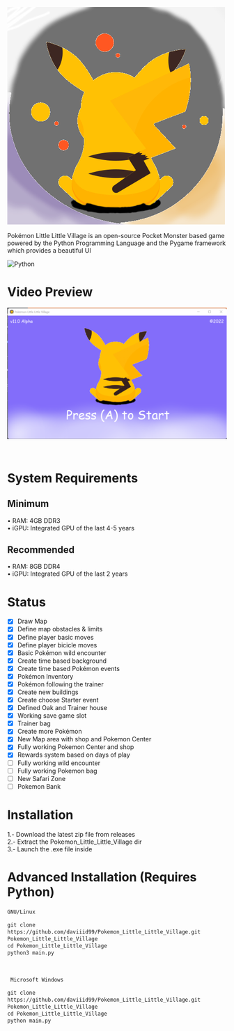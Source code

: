 <img src = "src/logo.png">  <br/>

Pokémon Little Little Village is an open-source Pocket Monster based game powered by the Python Programming Language and the Pygame framework which provides a beautiful UI


![Python](https://img.shields.io/badge/python-3670A0?style=for-the-badge&logo=python&logoColor=ffdd54) 
<br/>

# Video Preview

<a href="https://youtu.be/nNwWvz-fez8"><img src="src/Pokemon_Litle_Litle_Town_Title_Screen.png"/></a>


<br/>

# System Requirements

## Minimum
• RAM: 4GB DDR3<br/>
• iGPU: Integrated GPU of the last 4-5 years

## Recommended
• RAM: 8GB DDR4<br/>
• iGPU: Integrated GPU of the last 2 years

# Status

- [x] Draw Map
- [x] Define map obstacles & limits
- [x] Define player basic moves
- [x] Define player bicicle moves
- [x] Basic Pokémon wild encounter
- [x] Create time based background
- [x] Create time based Pokémon events
- [x] Pokémon Inventory
- [x] Pokémon following the trainer
- [x] Create new buildings
- [x] Create choose Starter event
- [x] Defined Oak and Trainer house
- [x] Working save game slot
- [x] Trainer bag
- [x] Create more Pokémon
- [x] New Map area with shop and Pokemon Center
- [x] Fully working Pokemon Center and shop
- [x] Rewards system based on days of play
- [ ] Fully working wild encounter
- [ ] Fully working Pokemon bag
- [ ] New Safari Zone
- [ ] Pokemon Bank

# Installation 
1.- Download the latest zip file from releases<br/>
2.- Extract the Pokemon_Little_Little_Village dir <br/>
3.- Launch the .exe file inside

# Advanced Installation (Requires Python)

```GNU/Linux ```
```
git clone https://github.com/daviiid99/Pokemon_Little_Little_Village.git Pokemon_Little_Little_Village
cd Pokemon_Little_Little_Village
python3 main.py
```
<br/>

``` Microsoft Windows```
```
git clone https://github.com/daviiid99/Pokemon_Little_Little_Village.git Pokemon_Little_Little_Village
cd Pokemon_Little_Little_Village
python main.py
```
